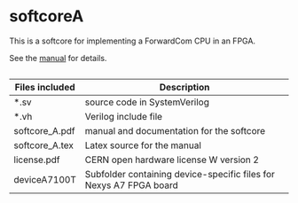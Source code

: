 # softcoreA
This is a softcore for implementing a ForwardCom CPU in an FPGA.

See the [manual](https://github.com/ForwardCom/softcoreA/raw/main/manual/softcore_A.pdf) for details.

##

Files included |  Description
--- | ---
*.sv    |      source code in SystemVerilog
*.vh      |      Verilog include file
softcore_A.pdf  |  manual and documentation for the softcore
softcore_A.tex  |  Latex source for the manual
license.pdf  |   CERN open hardware license W version 2
deviceA7100T  |  Subfolder containing device-specific files for Nexys A7 FPGA board




